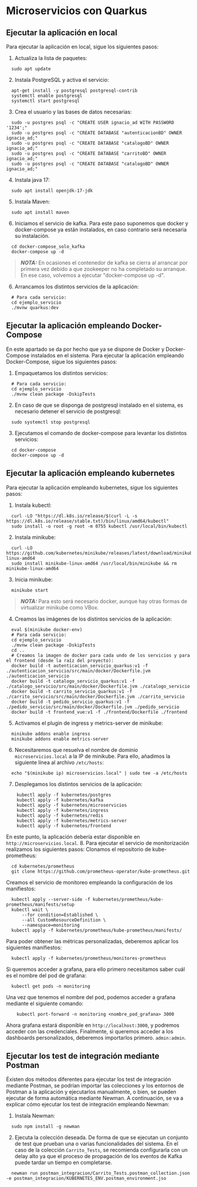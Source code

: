 # Microservicios con Quarkus
## Ejecutar la aplicación en local

Para ejecutar la aplicación en local, sigue los siguientes pasos:
1. Actualiza la lista de paquetes:
```shell script
  sudo apt update
```
2. Instala PostgreSQL y activa el servicio:
```shell script
  apt-get install -y postgresql postgresql-contrib
  systemctl enable postgresql
  systemctl start postgresql
```
3. Crea el usuario y las bases de datos necesarias:
```shell script
  sudo -u postgres psql -c "CREATE USER ignacio_ad WITH PASSWORD '1234';"
  sudo -u postgres psql -c "CREATE DATABASE "autenticacionBD" OWNER ignacio_ad;"
  sudo -u postgres psql -c "CREATE DATABASE "catalogoBD" OWNER ignacio_ad;"
  sudo -u postgres psql -c "CREATE DATABASE "carritoBD" OWNER ignacio_ad;"
  sudo -u postgres psql -c "CREATE DATABASE "catalogoBD" OWNER ignacio_ad;"
```
4. Instala java 17:
```shell script
  sudo apt install openjdk-17-jdk
```
5. Instala Maven:
```shell script
  sudo apt install maven
```
6. Iniciamos el servicio de kafka. Para este paso suponemos que docker y docker-compose ya están instalados,
en caso contrario será necesaria su instalación.
```shell script
  cd docker-compose_solo_kafka
  docker-compose up -d
```
> **_NOTA:_**  En ocasiones el contenedor de kafka se cierra al arrancar por primera vez debido a
que zookeeper no ha completado su arranque. En ese caso, volvemos a ejecutar "docker-compose up -d".
6. Arrancamos los distintos servicios de la aplicación:
```shell script
  # Para cada servicio:
  cd ejemplo_servicio
  ./mvnw quarkus:dev
```
## Ejecutar la aplicación empleando Docker-Compose
En este apartado se da por hecho que ya se dispone de Docker y Docker-Compose instalados en el sistema. 
Para ejecutar la aplicación empleando Docker-Compose, sigue los siguientes pasos:
1. Empaquetamos los distintos servicios:
```shell script
  # Para cada servicio:
  cd ejemplo_servicio
  ./mvnw clean package -DskipTests
```
2. En caso de que se disponga de postgresql instalado en el sistema, es necesario detener el servicio de postgresql:
```shell script
  sudo systemctl stop postgresql
```
3. Ejecutamos el comando de docker-compose para levantar los distintos servicios:
```shell script
  cd docker-compose
  docker-compose up -d
```
## Ejecutar la aplicación empleando kubernetes
Para ejecutar la aplicación empleando kubernetes, sigue los siguientes pasos:
1. Instala kubectl:
```shell script
  curl -LO "https://dl.k8s.io/release/$(curl -L -s https://dl.k8s.io/release/stable.txt)/bin/linux/amd64/kubectl"
  sudo install -o root -g root -m 0755 kubectl /usr/local/bin/kubectl
```
2. Instala minikube:
```shell script
  curl -LO https://github.com/kubernetes/minikube/releases/latest/download/minikube-linux-amd64
  sudo install minikube-linux-amd64 /usr/local/bin/minikube && rm minikube-linux-amd64
```
3. Inicia minikube:
```shell script
  minikube start
```
> **_NOTA:_**  Para esto será necesario docker, aunque hay otras formas de virtualizar minikube como VBox.
4. Creamos las imágenes de los distintos servicios de la aplicación:
```shell script
  eval $(minikube docker-env)
  # Para cada servicio:
  cd ejemplo_servicio
  ./mvnw clean package -DskipTests
  cd ..
  # Creamos la imagen de docker para cada undo de los servicios y para el frontend (desde la raíz del proyecto):
  docker build -t autenticacion_servicio_quarkus:v1 -f ./autenticacion_servicio/src/main/docker/Dockerfile.jvm ./autenticacion_servicio
  docker build -t catalogo_servicio_quarkus:v1 -f ./catalogo_servicio/src/main/docker/Dockerfile.jvm ./catalogo_servicio
  docker build -t carrito_servicio_quarkus:v1 -f ./carrito_servicio/src/main/docker/Dockerfile.jvm ./carrito_servicio
  docker build -t pedido_servicio_quarkus:v1 -f ./pedido_servicio/src/main/docker/Dockerfile.jvm ./pedido_servicio
  docker build -t frontend_vue:v1 -f ./frontend/Dockerfile ./frontend
```
5. Activamos el plugin de ingress y metrics-server de minikube:
```shell script
  minikube addons enable ingress
  minikube addons enable metrics-server
```
6. Necesitaremos que resuelva el nombre de dominio `microservicios.local` a la IP de minikube. Para ello, añadimos la siguiente línea al archivo `/etc/hosts`:
```shell script
  echo "$(minikube ip) microservicios.local" | sudo tee -a /etc/hosts
```
7. Desplegamos los distintos servicios de la aplicación:
```shell script
    kubectl apply -f kubernetes/postgres
    kubectl apply -f kubernetes/kafka
    kubectl apply -f kubernetes/microservicios
    kubectl apply -f kubernetes/ingress
    kubectl apply -f kubernetes/redis
    kubectl apply -f kubernetes/metrics-server
    kubectl apply -f kubernetes/frontend
```
En este punto, la aplicación debería estar disponible en `http://microservicios.local`.
8. Para ejecutar el servicio de monitorización realizamos los siguientes pasos:
Clonamos el repositorio de kube-prometheus:
```shell script
  cd kubernetes/prometheus
  git clone https://github.com/prometheus-operator/kube-prometheus.git
```
Creamos el servicio de monitoreo empleando la configuración de los manifiestos:
```shell script
  kubectl apply --server-side -f kubernetes/prometheus/kube-prometheus/manifests/setup
  kubectl wait \
      --for condition=Established \
      --all CustomResourceDefinition \
      --namespace=monitoring
  kubectl apply -f kubernetes/prometheus/kube-prometheus/manifests/
```
Para poder obtener las métricas personalizadas, deberemos aplicar los siguientes manifiestos:
```shell script
  kubectl apply -f kubernetes/prometheus/monitores-prometheus
```
Si queremos acceder a grafana, para ello primero necesitamos saber cuál es 
el nombre del pod de grafana:
```shell script
  kubectl get pods -n monitoring
```
Una vez que tenemos el nombre del pod, podemos acceder a grafana mediante el siguiente comando:
```shell script
    kubectl port-forward -n monitoring <nombre_pod_grafana> 3000
```
Ahora grafana estará disponible en `http://localhost:3000`, y podremos acceder con las credenciales.
Finalmente, si queremos acceder a los dashboards personalizados, deberemos importarlos primero.
`admin:admin`.
## Ejecutar los test de integración mediante Postman
Éxisten dos métodos diferentes para ejecutar los test de integración mediante Postman,
se podrían importar las colecciones y los entornos de Postman a la aplicación y ejecutarlos
manualmente, o bien, se pueden ejecutar de forma automática mediante Newman. A continuación,
se va a explicar cómo ejecutar los test de integración empleando Newman:
1. Instala Newman:
```shell script
  sudo npm install -g newman
```
2. Ejecuta la colección deseada. De forma de que se ejecutan un conjunto de test que prueban una o varias funcionalidades
del sistema. En el caso de la colección `Carrito_Tests`, se recomienda configurarla con un delay alto
ya que el proceso de propagación de los eventos de Kafka puede tardar un tiempo en completarse.
```shell script
  newman run postman_integracion/Carrito_Tests.postman_collection.json -e postman_integracion/KUBERNETES_ENV.postman_environment.jso
```